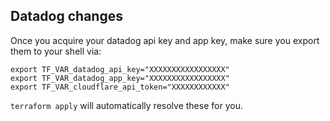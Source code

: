 ## Datadog changes

Once you acquire your datadog api key and app key, make sure you export them to your shell via:

```
export TF_VAR_datadog_api_key="XXXXXXXXXXXXXXXXX"
export TF_VAR_datadog_app_key="XXXXXXXXXXXXXXXXX"
export TF_VAR_cloudflare_api_token="XXXXXXXXXXXX"
```

`terraform apply` will automatically resolve these for you.
